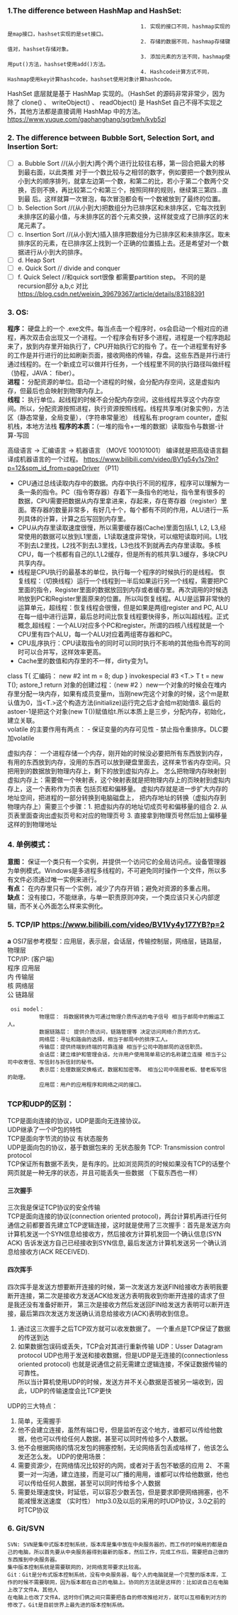 ### 1.The difference between HashMap and HashSet:
                                              1. 实现的接口不同，hashmap实现的是map接口，hashset实现的是set接口。
                                              2. 存储的数据不同，hashmap存储键值对，hashset存储对象。
                                              3. 添加元素的方法不同，hashmap使用put()方法，hashset使用add()方法。
                                              4. Hashcode计算方式不同，Hashmap使用key计算hashcode，hashset使用对象计算hashcode。
HashSet 底层就是基于 HashMap 实现的。（HashSet 的源码⾮常⾮常少，因为除了 clone() 、 writeObject() 、 readObject() 是 HashSet ⾃⼰不得不实现之外，其他⽅法都是直接调⽤ HashMap 中的⽅法。
https://www.yuque.com/gaohanghang/sgrbwh/kyb5zl

### 2. The difference between Bubble Sort, Selection Sort, and Insertion Sort:
- [ ] a. Bubble Sort     //(从小到大)两个两个进行比较往右移，第一回合把最大的移到最右面，以此类推
  对于一个数比较与之相邻的数字，例如要把一个数列按从小到大的顺序排列，就拿左边第一个数，和第二的比，若小于第二个数两个交换，否则不换，再比较第二个和第三个，按照同样的规则，继续第三第四…直到最     后。这样就算一次冒泡，每次冒泡都会有一个数被放到了最终的位置。
- [ ] b. Selection Sort  //(从小到大)把数组分为已排序区和未排序区，它每次找到未排序区的最小值，与未排序区的首个元素交换，这样就变成了已排序区的末尾元素了。
- [ ] c. Insertion Sort  //(从小到大)插入排序把数组分为已排序区和未排序区。取未排序区的元素，在已排序区上找到一个正确的位置插上去。还是希望对一个数据进行从小到大的排序。
- [ ] d. Heap Sort
- [ ] e. Quick Sort      // divide and conquer
- [ ] f. Quick Select    //和quick sort很像 都需要partition step。 不同的是recursion部分
a,b,c 对比 https://blog.csdn.net/weixin_39679367/article/details/83188391

### 3. OS:
  **程序：** 硬盘上的一个 .exe文件。每当点击一个程序时，os会启动一个相对应的进程，再次双击会出现又一个进程。一个程序会有好多个进程，进程是一个程序跑起来了，放到内存里开始执行了，CPU开始执行它的指令   了。在一个进程里有好多的工作是并行进行的比如刷新页面，接收网络的传输，存盘。这些东西是并行进行通过线程的。在一个新成立可以做并行任务，一个线程里不同的执行路径叫做纤程（协程，JAVA： fiber）。    
  **进程：** 分配资源的单位。启动一个进程的时候，会分配内存空间，这是虚拟内存，但最后也会映射到物理内存上。    
  **线程：** 执行单位。起线程的时候不会分配内存空间，这些线程共享这个内存空间。所以，分配资源按照进程，执行资源按照线程。线程共享堆(对象实例)，方法区（静态常量，全局变量），（字符串常量池）
  线程私有:program counter，虚拟机栈，本地方法栈
  **程序的本质：**（一堆的指令+一堆的数据）读取指令与数据-计算-写回    
  
  高级语言 -> 汇编语言 -> 机器语言    （MOVE    100101001）
  编译就是把高级语言翻译成机器语言的一个过程。
  https://www.bilibili.com/video/BV1g54y1s79n?p=12&spm_id_from=pageDriver （P11）
  
  * CPU通过总线读取内存中的数据。内存中执行不同的程序，程序可以理解为一条一条的指令。PC（指令寄存器）存着下一条指令的地址，指令里有很多的数据，CPU需要把数据从内存里拿进来，存起来，存在寄存器（register）里面。寄存器的数量非常多，有好几十个，每个都有不同的作用，ALU进行一系列具体的计算，计算之后写回到内存里。
  * CPU从内存里读取速度很慢，所以需要缓存器(Cache)里面包括L1, L2, L3,经常使用的数据可以放到L1里面，L1读取速度非常快，可以缩短读取时间。L1找不到去L2里找，L2找不到去L3里找，L3也找不到就再去内存里读取。多核CPU，每一个核都有自己的L1,L2缓存，但是所有的核共享L3缓存，多块CPU共享内存。
  * 线程是CPU执行的最基本的单位，执行每一个程序的时候执行的是线程。 恢复线程：（切换线程）运行一个线程到一半后如果运行另一个线程，需要把PC里面的指令，Register里面的数据放回到内存或者缓存里。再次调用的时候选哟放到PC和Register里面原来的位置。所以叫恢复线程。ALU是运算非常快的运算单元，超线程：恢复线程会很慢，但是如果是两组register and PC, ALU在每一组中进行运算，最后总时间比恢复线程要快得多，所以叫超线程。正式概念,超线程：一个ALU对应多个PC和register。所谓的四核八线程就是一个CPU里有四个ALU，每一个ALU对应着两组寄存器和PC。
  * CPU乱序执行：CPU读取指令的同时可以同时执行不影响的其他指令而写的同时可以合并写，这样效率更高。
  * Cache里的数值和内存里的不一样，dirty变为1。
  
  class T{                                                    汇编码：  new #2 <T>
    int m = 8;                                                         dup
  }                                                                    invokespecial #3 <T.<int>>
  T t = new T();                                                       astore_1
                                                                       return
  对象的创建过程：（new #2 <T>）new一个对象的时候会在堆内存里分配一块内存，如果有成员变量m，当刚new完这个对象的时候，这个m是默认值为0，当<T.<int>>这个构造方法(initialize)运行完之后才会给m初始值8. 最后的astoer-1是把这个对象(new T())赋值给t.所以本质上是三步，分配内存，初始化，建立关联。    
  volatile 的主要作用有两点： - 保证变量的内存可见性 - 禁止指令重排序。DLC要加volatile

  
  虚拟内存： 一个进程存储一个内存，刚开始的时候没必要把所有东西放到内存，有用的东西放到内存，没用的东西可以放到硬盘里面去，这样来节省内存空间。只把用到的数据放到物理内存上，剩下的放到虚拟内存上。
  怎么把物理内存映射到虚拟内存上：需要做一个映射表，这个映射表就是把物理内存上的页映射到虚拟内存上，这一个表称作为页表 包括页框和偏移量。
  虚拟内存就是进一步扩大内存的地址空间，把进程的一部分转换到电脑磁盘上，
  把内存地址的转换（虚拟内存到物理内存上）需要三个步骤：1. 把虚拟内存的地址切成页号和偏移量的组合  2. 从页表里面查询出虚拟页号和对应的物理页号   3. 直接拿到物理页号然后加上偏移量 这样的到物理地址

### 4. 单例模式：
  **意图：** 保证一个类只有一个实例，并提供一个访问它的全局访问点。设备管理器为单例模式。Windows是多进程多线程的，不可避免同时操作一个文件，所以多有文件必须通过唯一实例来进行。      
  **有点：** 在内存里只有一个实例，减少了内存开销；避免对资源的多重占用。    
  **缺点：** 没有接口，不能继承，与单一职责原则冲突，一个类应该只关心内部逻辑，而不关心外面怎么样来实例化。


### 5. TCP/IP    https://www.bilibili.com/video/BV1Vy4y177YB?p=2     
  **a** OSI7层参考模型：应用层，表示层，会话层，传输控制层，网络层，链路层，物理层      
      TCP/IP: (客户端)      
        程序  应用层    
        内    传输层   
        核    网络层   
        公    链路层   
  
     osi model：
              物理层： 将数据转换为可通过物理介质传送的电子信号 相当于邮局中的搬运工人。
              数据链路层： 提供介质访问，链路管理等 决定访问网络介质的方式。
              网络层：寻址和路由的选择，相当于邮局中的排序工人。
              传输层：提供终端到终端的可靠连接 相当于公司中跑邮局的送信职员。
              会话层：建立维护和管理会话，允许用户使用简单易记的名称建立连接 相当于公司中收寄信、写信封与拆信封的秘书。
              表示层：处理数据交换格式，数据和加密等。 相当公司中简报老板、替老板写信的助理。
              应用层：用户的应用程序和网络之间的接口。

### TCP和UDP的区别：
  TCP是面向连接的协议，UDP是面向无连接协议。     
  UDP继承了一个IP包的特性   
  TCP是面向字节流的协议 有状态服务    
  UDP是面向包的协议，基于数据包来的 无状态服务 
  TCP: Transmission control protocol   
  TCP保证所有数据不丢失，是有序的。比如浏览网页的时候如果没有TCP的话整个网页就是一种无序的状态，并且可能丢失一些数据 （下载东西也一样）   
#### 三次握手
  三次我是保证TCP协议的安全传输  
  TCP是面向连接的协议(connection oriented protocol)，两台计算机再进行任何通信之前都要首先建立TCP逻辑连接，这时就是使用了三次握手：首先是发送方向计算机发送一个SYN信息给接收方，然后接收方计算机发回一个确认信息(SYN ACK) 告诉发送方自己已经接收到SYN信息, 最后发送方计算机发送另一个确认消息给接收方(ACK RECEIVED).   
#### 四次挥手
  四次挥手是发送方想要断开连接的时候，第一次发送方发送FIN给接收方表明我要断开连接，第二次是接收方发送ACK给发送方表明我收到你断开连接的请求了但是我还没有准备好断开， 第三次是接收方然后发送回FIN给发送方表明可以断开连接，最后第四次发送方发送确认消息给接收方(ACK)表明收到信息。   
  1. 通过这三次握手之后TCP双方就可以收发数据了。 一个重点是TCP保证了数据的传送到达  
  2. 如果数据包误码或丢失，TCP会对其进行重新传输
  UDP：Usser Datagram protocol
  UDP也用于发送和接收数据，但是UDP是无连接的(connectionless oriented protocol) 也就是说通信之前无需建立逻辑连接，不保证数据传输的可靠性。   
  所以当计算机使用UDP的时候，发送方并不关心数据是否被另一端收到，因此，UDP的传输速度会比TCP更快
  
  
  UDP的三大特点：
  1. 简单，无需握手
  2. 他不会建立连接，虽然有端口号，但是监听在这个地方，谁都可以传给他数据，他也可以传给任何人数据，甚至可以同时传给多个人数据。
  3. 他不会根据网络的情况发包的拥塞控制，无论网络丢包丢成啥样了，他该怎么发还怎么发。
  UDP的使用场景：
  1. 需要资源少，在网络情况比较好的内网，或者对于丢包不敏感的应用
  2、 不需要一对一沟通，建立连接，而是可以广播的用用，谁都可以传给他数据，他也可以传给任何人数据，甚至可以同时传给多个人数据
  3. 需要处理速度快，时延低，可以容忍少数丢包，但是要求即便网络拥塞，也不能减慢发送速度  （实时性）
  http3.0及以后的采用的时UDP协议，3.0之前的时TCP协议


### 6. Git/SVN   
    SVN: SVN是集中式版本控制系统，版本库是集中放在中央服务器的，而工作的时候用的都是自己的电脑，所以首先要从中央服务器得到最新的版本，然后工作，完成工作后，需要把自己做的东西推到中央服务器。
    集中版本控制系统是需要联网的，对网络宽带要求比较高。   
    Git：Git是分布式版本控制系统，没有中央服务器，每个人的电脑就是一个完整的版本库，工作的时候不需要联网，因为版本都在自己的电脑上。协同的方法就是这样的：比如说自己在电脑上改了文件A，其他人
    在电脑上也改了文件A，这时你们俩之间只需要把各自的修改推给对方，就可以互相看到对方的修改了。Git是目前世界上最先进的版本控制系统。
